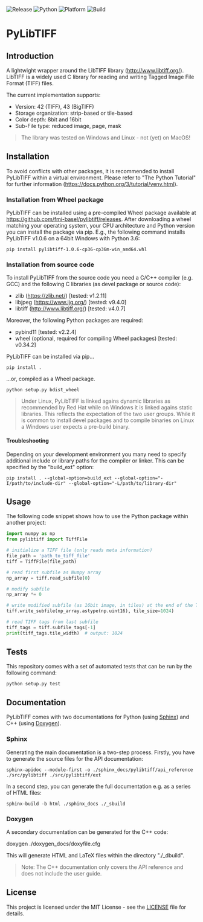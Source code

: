 [//]: # (This file was generated by generate_readme.py!)

![Release](https://img.shields.io/badge/release-v1.0.6-blue)
![Python](https://img.shields.io/badge/python-3.6%20|%203.8-blue)
![Platform](https://img.shields.io/badge/platform-windows%20%7C%20linux%20%7C%20macos-lightgrey)
![Build](https://github.com/fmi-basel/pylibtiff/workflows/build/badge.svg?branch=master)

# PyLibTIFF

## Introduction

A lightwight wrapper around the LibTIFF library (http://www.libtiff.org/).
LibTIFF is a widely used C library for reading and writing Tagged Image File
Format (TIFF) files.

The current implementation supports:
- Version: 42 (TIFF), 43 (BigTIFF)
- Storage organization: strip-based or tile-based
- Color depth: 8bit and 16bit
- Sub-File type: reduced image, page, mask

> The library was tested on Windows and Linux - not (yet) on MacOS!

## Installation 

To avoid conflicts with other packages, it is recommended to install PyLibTIFF
within a virtual environment. Please refer to "The Python Tutorial"
for further information (https://docs.python.org/3/tutorial/venv.html).

### Installation from Wheel package

PyLibTIFF can be installed using a pre-compiled Wheel package available at
https://github.com/fmi-basel/pylibtiff/releases.
After downloading a wheel matching your operating system, your CPU architecture
and Python version you can install the package via pip. E.g., the following
command installs PyLibTIFF v1.0.6 on a 64bit Windows with Python 3.6:

```text
pip install pylibtiff-1.0.6-cp36-cp36m-win_amd64.whl
```

### Installation from source code

To install PyLibTIFF from the source code you need a C/C++ compiler (e.g. GCC)
and the following C libraries (as devel package or source code):
- zlib (https://zlib.net/) [tested: v1.2.11]
- libjpeg (https://www.ijg.org/) [tested: v9.4.0]
- libtiff (http://www.libtiff.org/) [tested: v4.0.7]

Moreover, the following Python packages are required:
- pybind11 [tested: v2.2.4]
- wheel (optional, required for compiling Wheel packages) [tested: v0.34.2]

PyLibTIFF can be installed via pip...

```text
pip install .
```

...or, compiled as a Wheel package.

```text
python setup.py bdist_wheel
```

> Under Linux, PyLibTIFF is linked agains dynamic libraries as recommended by
> Red Hat while on Windows it is linked agains static libraries. This reflects
> the expectation of the two user groups. While it is common to install devel
> packages and to compile binaries on Linux a Windows user expects a pre-build
> binary.

#### Troubleshooting

Depending on your development environment you many need to specify additional
include or library paths for the compiler or linker. This can be specified by
the "build_ext" option:

```text
pip install . --global-option=build_ext --global-option="-I/path/to/include-dir" --global-option="-L/path/to/library-dir"
```

## Usage

The following code snippet shows how to use the Python package within another
project:

```python
import numpy as np
from pylibtiff import TiffFile

# initialize a TIFF file (only reads meta information)
file_path = 'path_to_tiff_file'
tiff = TiffFile(file_path)

# read first subfile as Numpy array
np_array = tiff.read_subfile(0)

# modify subfile
np_array *= 0

# write modified subfile (as 16bit image, in tiles) at the end of the TIFF file
tiff.write_subfile(np_array.astype(np.uint16), tile_size=1024)

# read TIFF tags from last subfile
tiff_tags = tiff.subfile_tags[-1]
print(tiff_tags.tile_width)  # output: 1024
```

## Tests

This repository comes with a set of automated tests that can be run by the
following command:

```text
python setup.py test
```

## Documentation

PyLibTIFF comes with two documentations for Python
(using [Sphinx](https://www.sphinx-doc.org/en/master/)) and C++
(using [Doxygen](https://www.doxygen.nl/index.html)).

### Sphinx

Generating the main documentation is a two-step process. Firstly, you have to
generate the source files for the API documentation:

```text
sphinx-apidoc --module-first -o ./sphinx_docs/pylibtiff/api_reference ./src/pylibtiff ./src/pylibtiff/ext
```

In a second step, you can generate the full documentation e.g. as a series of
HTML files:

```text
sphinx-build -b html ./sphinx_docs ./_sbuild
```

### Doxygen

A secondary documentation can be generated for the C++ code:

doxygen ./doxygen_docs/doxyfile.cfg

This will generate HTML and LaTeX files within the directory "./_dbuild".

> Note: The C++ documentation only covers the API reference and does not
        include the user guide.

## License

This project is licensed under the MIT License - see the
[LICENSE](https://github.com/fmi-basel/pylibtiff/blob/master/LICENSE)
file for details.

